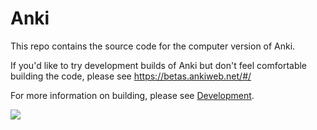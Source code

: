# Anki

This repo contains the source code for the computer version of Anki.

If you'd like to try development builds of Anki but don't feel comfortable
building the code, please see https://betas.ankiweb.net/#/

For more information on building, please see [Development](./docs/development.md).

[![](../../workflows/Checks/badge.svg)](../../actions)
